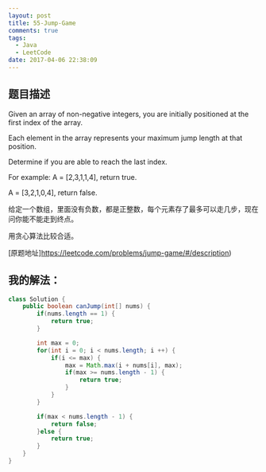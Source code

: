 ```yaml
---
layout: post
title: 55-Jump-Game
comments: true
tags:
  - Java
  - LeetCode
date: 2017-04-06 22:38:09
---
```


题目描述
-------
Given an array of non-negative integers, you are initially positioned at the first index of the array.

Each element in the array represents your maximum jump length at that position.

Determine if you are able to reach the last index.

For example:
A = [2,3,1,1,4], return true.

A = [3,2,1,0,4], return false. 


给定一个数组，里面没有负数，都是正整数，每个元素存了最多可以走几步，现在问你能不能走到终点。

用贪心算法比较合适。
<!-- more -->
[原题地址]https://leetcode.com/problems/jump-game/#/description)

我的解法：
------------

```java
class Solution {
    public boolean canJump(int[] nums) {
        if(nums.length == 1) {
            return true;
        }

        int max = 0;
        for(int i = 0; i < nums.length; i ++) {
            if(i <= max) {
                max = Math.max(i + nums[i], max);
                if(max >= nums.length - 1) {
                    return true;
                }
            }
        }

        if(max < nums.length - 1) {
            return false;
        }else {
            return true;
        }
    }
}
```